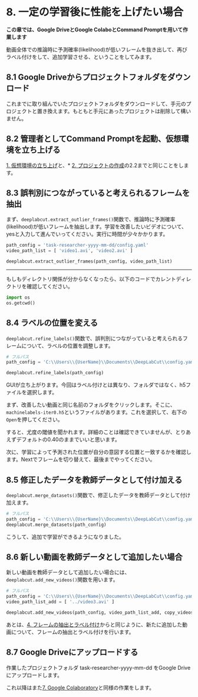 # 8. 一定の学習後に性能を上げたい場合

**この章では、Google DriveとGoogle ColaboとCommand Promptを用いて作業します**

動画全体での推論時に予測確率(likelihood)が低いフレームを抜き出して、再びラベル付けをして、追加学習させる、ということをしてみます。

## 8.1 Google Driveからプロジェクトフォルダをダウンロード

これまでに取り組んでいたプロジェクトフォルダをダウンロードして、手元のプロジェクトと置き換えます。もともと手元にあったプロジェクトは削除して構いません。


## 8.2 管理者としてCommand Promptを起動、仮想環境を立ち上げる

[1. 仮想環境の立ち上げ](markdown/01.md)と、* [2. プロジェクトの作成](markdown/02.md)の2.2までと同じことをします。

## 8.3 誤判別につながっていると考えられるフレームを抽出

まず、`deeplabcut.extract_outlier_frames()`関数で、推論時に予測確率(likelihood)が低いフレームを抽出します。学習を改善したいビデオについて、yesと入力して進んでいってください。実行に時間が少々かかります。

```python
path_config = 'task-researcher-yyyy-mm-dd/config.yaml'
video_path_list = [ 'video1.avi', 'video2.avi' ]

deeplabcut.extract_outlier_frames(path_config, video_path_list)
```

***
もしもディレクトリ関係が分からなくなったら、以下のコードでカレントディレクトリを確認してください。

```python
import os
os.getcwd()
```


## 8.4 ラベルの位置を変える

`deeplabcut.refine_labels()`関数で、誤判別につながっていると考えられるフレームについて、ラベルの位置を調整します。

```python
# フルパス
path_config = 'C:\\Users\\{UserName}\\Documents\\DeepLabCut\\config.yaml'

deeplabcut.refine_labels(path_config)
```

GUIが立ち上がります。今回はラベル付けとは異なり、フォルダではなく、h5ファイルを選択します。

まず、改善したい動画と同じ名前のフォルダをクリックします。そこに、`machinelabels-iter0.h5`というファイルがあります。これを選択して、右下の`Open`を押してください。

すると、尤度の閾値を聞かれます。詳細のことは確認できていませんが、とりあえずデフォルトの0.40のままでいいと思います。

次に、学習によって予測された位置が自分の意図する位置と一致するかを確認します。Nextでフレームを切り替えて、最後までやってください。



## 8.5 修正したデータを教師データとして付け加える

`deeplabcut.merge_datasets()`関数で、修正したデータを教師データとして付け加えます。

```python
# フルパス
path_config = 'C:\\Users\\{UserName}\\Documents\\DeepLabCut\\config.yaml'
deeplabcut.merge_datasets(path_config)
```

こうして、追加で学習ができるようになりました。

## 8.6 新しい動画を教師データとして追加したい場合

新しい動画を教師データとして追加したい場合には、`deeplabcut.add_new_videos()`関数を用います。

```python
# フルパス
path_config = 'C:\\Users\\{UserName}\\Documents\\DeepLabCut\\config.yaml'
video_path_list_add = [ '../video3.avi' ]

deeplabcut.add_new_videos(path_config, video_path_list_add, copy_videos = False)
```

あとは、[4. フレームの抽出とラベル付け](markdown/04.md)からと同じように、新たに追加した動画について、フレームの抽出とラベル付けを行います。

## 8.7 Google Driveにアップロードする

作業したプロジェクトフォルダ task-researcher-yyyy-mm-dd をGoogle Driveにアップロードします。

これ以降はまた[7. Google Colaboratory](markdown/07.md)と同様の作業をします。